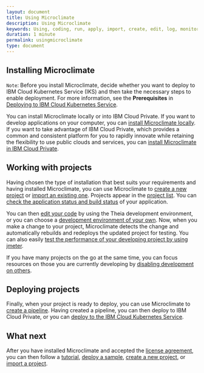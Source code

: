 ```yaml
---
layout: document
title: Using Microclimate
description: Using Microclimate
keywords: Using, coding, run, apply, import, create, edit, log, monitor
duration: 1 minute
permalink: usingmicroclimate
type: document
---
```


## Installing Microclimate

`Note`: Before you install Microclimate, decide whether you want to deploy to IBM Cloud Kubernetes Service (IKS) and then take the necessary steps to enable deployment. For more information, see the **Prerequisites** in [Deploying to IBM Cloud Kubernetes Service](./deployingiks).

You can install Microclimate locally or into IBM Cloud Private. If you want to develop applications on your computer, you can [install Microclimate locally](./installlocally). If you want to take advantage of IBM Cloud Private, which provides a common and consistent platform for you to rapidly innovate while retaining the flexibility to use public clouds and services, you can [install Microclimate in IBM Cloud Private](https://github.com/IBM/charts/blob/master/stable/ibm-microclimate/README.md).

## Working with projects

Having chosen the type of installation that best suits your requirements and having installed Microclimate, you can use Microclimate to [create a new project](./creatingaproject) or [import an existing one](./importingaproject). Projects appear in the [project list](./managingprojects). You can [check the application status and build status](./checkingstatuses) of your application.

You can then [edit your code](./edityourcode) by using the Theia development environment, or you can choose a [development environment of your own](./settingownide). Now, when you make a change to your project, Microclimate detects the change and automatically rebuilds and redeploys the updated project for testing. You can also easily [test the performance of your developing project by using jmeter](./performancetesting).

If you have many projects on the go at the same time, you can focus resources on those you are currently developing by [disabling development on others](./disabledevelopmentonprojects).

## Deploying projects

Finally, when your project is ready to deploy, you can use Microclimate to [create a pipeline](./usingapipeline). Having created a pipeline, you can then deploy to IBM Cloud Private, or you can [deploy to the IBM Cloud Kubernetes Service](./deployingiks).

## What next
After you have installed Microclimate and accepted the [license agreement](./license), you can then follow a [tutorial](./tutorials-and-samples), [deploy a sample](./tutorials-and-samples), [create a new project](./creatingaproject), or [import a project](./importingaproject).
